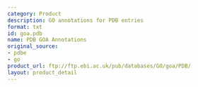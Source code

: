 ```yaml
---
category: Product
description: GO annotations for PDB entries
format: txt
id: goa.pdb
name: PDB GOA Annotations
original_source:
- pdbe
- go
product_url: ftp://ftp.ebi.ac.uk/pub/databases/GO/goa/PDB/
layout: product_detail
---
```

